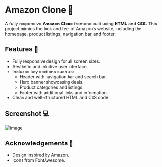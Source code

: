 # Amazon Clone 🛒

A fully responsive **Amazon Clone** frontend built using **HTML** and **CSS**. This project mimics the look and feel of Amazon's website, including the homepage, product listings, navigation bar, and footer.

## Features 🚀

- Fully responsive design for all screen sizes.
- Aesthetic and intuitive user interface.
- Includes key sections such as:
  - Header with navigation bar and search bar.
  - Hero banner showcasing deals.
  - Product categories and listings.
  - Footer with additional links and information.
- Clean and well-structured HTML and CSS code.

## Screenshot 💻

![image](https://github.com/user-attachments/assets/c39d2053-2cc5-4a69-8166-25aafe325ab5)

## Acknowledgements 🙌
- Design inspired by Amazon.
- Icons from FontAwesome.
